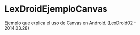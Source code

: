 LexDroidEjemploCanvas
=====================

Ejemplo que explica el uso de Canvas en Android. (LexDroid02 - 2014.03.28)
